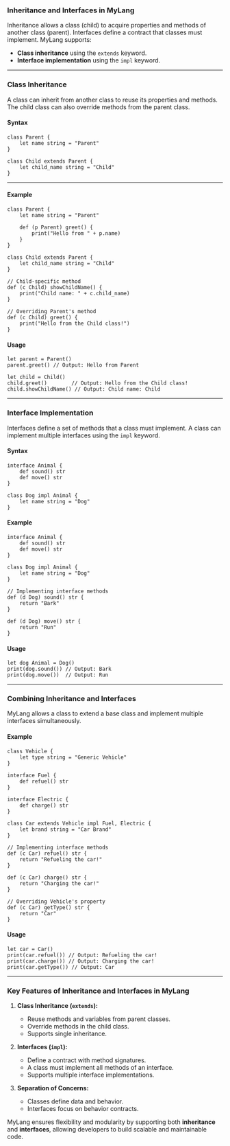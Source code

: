 ### **Inheritance and Interfaces in MyLang**

Inheritance allows a class (child) to acquire properties and methods of another class (parent). Interfaces define a contract that classes must implement. MyLang supports:

- **Class inheritance** using the `extends` keyword.  
- **Interface implementation** using the `impl` keyword.

---

### **Class Inheritance**
A class can inherit from another class to reuse its properties and methods. The child class can also override methods from the parent class.

#### **Syntax**
```lotus
class Parent {
    let name string = "Parent"
}

class Child extends Parent {
    let child_name string = "Child"
}
```

---

#### **Example**
```lotus
class Parent {
    let name string = "Parent"

    def (p Parent) greet() {
        print("Hello from " + p.name)
    }
}

class Child extends Parent {
    let child_name string = "Child"
}

// Child-specific method
def (c Child) showChildName() {
    print("Child name: " + c.child_name)
}

// Overriding Parent's method
def (c Child) greet() {
    print("Hello from the Child class!")
}
```

#### **Usage**
```lotus
let parent = Parent()
parent.greet() // Output: Hello from Parent

let child = Child()
child.greet()        // Output: Hello from the Child class!
child.showChildName() // Output: Child name: Child
```

---

### **Interface Implementation**
Interfaces define a set of methods that a class must implement. A class can implement multiple interfaces using the `impl` keyword.

#### **Syntax**
```lotus
interface Animal {
    def sound() str
    def move() str
}

class Dog impl Animal {
    let name string = "Dog"
}
```

#### **Example**
```lotus
interface Animal {
    def sound() str
    def move() str
}

class Dog impl Animal {
    let name string = "Dog"
}

// Implementing interface methods
def (d Dog) sound() str {
    return "Bark"
}

def (d Dog) move() str {
    return "Run"
}
```

#### **Usage**
```lotus
let dog Animal = Dog()
print(dog.sound()) // Output: Bark
print(dog.move())  // Output: Run
```

---

### **Combining Inheritance and Interfaces**
MyLang allows a class to extend a base class and implement multiple interfaces simultaneously.

#### **Example**
```lotus
class Vehicle {
    let type string = "Generic Vehicle"
}

interface Fuel {
    def refuel() str
}

interface Electric {
    def charge() str
}

class Car extends Vehicle impl Fuel, Electric {
    let brand string = "Car Brand"
}

// Implementing interface methods
def (c Car) refuel() str {
    return "Refueling the car!"
}

def (c Car) charge() str {
    return "Charging the car!"
}

// Overriding Vehicle's property
def (c Car) getType() str {
    return "Car"
}
```

#### **Usage**
```lotus
let car = Car()
print(car.refuel()) // Output: Refueling the car!
print(car.charge()) // Output: Charging the car!
print(car.getType()) // Output: Car
```

---

### **Key Features of Inheritance and Interfaces in MyLang**
1. **Class Inheritance (`extends`):**
   - Reuse methods and variables from parent classes.
   - Override methods in the child class.
   - Supports single inheritance.

2. **Interfaces (`impl`):**
   - Define a contract with method signatures.
   - A class must implement all methods of an interface.
   - Supports multiple interface implementations.

3. **Separation of Concerns:**
   - Classes define data and behavior.
   - Interfaces focus on behavior contracts.

MyLang ensures flexibility and modularity by supporting both **inheritance** and **interfaces**, allowing developers to build scalable and maintainable code.